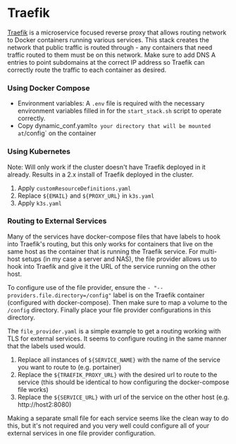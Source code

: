 # Traefik

[Traefik](https://doc.traefik.io/traefik/) is a microservice focused reverse proxy that allows routing network to Docker containers running various services. This stack creates the network that public traffic is routed through - any containers that need traffic routed to them must be on this network. Make sure to add DNS A entries to point subdomains at the correct IP address so Traefik can correctly route the traffic to each container as desired.

### Using Docker Compose

- Environment variables: A `.env` file is required with the necessary environment variables filled in for the `start_stack.sh` script to operate correctly.
- Copy dynamic_conf.yaml` to your directory that will be mounted at `/config` on the container

### Using Kubernetes

Note: Will only work if the cluster doesn't have Traefik deployed in it already. Results in a 2.x install of Traefik deployed in the cluster.

1. Apply `customResourceDefinitions.yaml`
2. Replace `${EMAIL}` and `${PROXY_URL}` in `k3s.yaml`
3. Apply `k3s.yaml`

### Routing to External Services

Many of the services have docker-compose files that have labels to hook into Traefik's routing, but this only works for containers that live on the same host as the container that is running the Traefik service. For multi-host setups (in my case a server and NAS), the file provider allows us to hook into Traefik and give it the URL of the service running on the other host.

To configure use of the file provider, ensure the `- "--providers.file.directory=/config"` label is on the Traefik container (configured with docker-compose). Then make sure to map a volume to the `/config` directory. Finally place your file provider configurations in this directory.

The `file_provider.yaml` is a simple example to get a routing working with TLS for external services. It seems to configure routing in the same manner that the labels used would.

1. Replace all instances of `${SERVICE_NAME}` with the name of the service you want to route to (e.g. portainer)
2. Replace the `${TRAEFIK_PROXY_URL}` with the desired url to route to the service (this should be identical to how configuring the docker-compose file works)
3. Replace the `${SERVICE_URL}` with url of the service on the other host (e.g. http://host2:8080)

Making a separate small file for each service seems like the clean way to do this, but it's not required and you very well could configure all of your external services in one file provider configuration.
